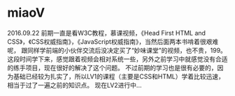 # miaoV
2016.09.22
前期一直是看W3C教程，慕课视频，《Head First HTML and CSS》，《CSS权威指南》，《JavaScript权威指南》，当然后面两本书啃着很艰难呢，
跟同样学前端的小伙伴交流后没决定买了“妙味课堂”的视频，也不贵，199。
这段时间学下来，感觉跟着视频会相对系统一些，另外之前学习中就感觉没有合适的练手项目，现在很好的解决了这个问题。
不过前期的学习也是很有必要的，因为基础已经较为扎实了，所以LV1的课程（主要是CSS和HTML）学着比较迅速，相当于过了一遍之前的知识点。
现在LV2进行中...
